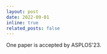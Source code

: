 ```yaml
---
layout: post
date: 2022-09-01
inline: true
related_posts: false
---
```


One paper is accepted by ASPLOS'23.
